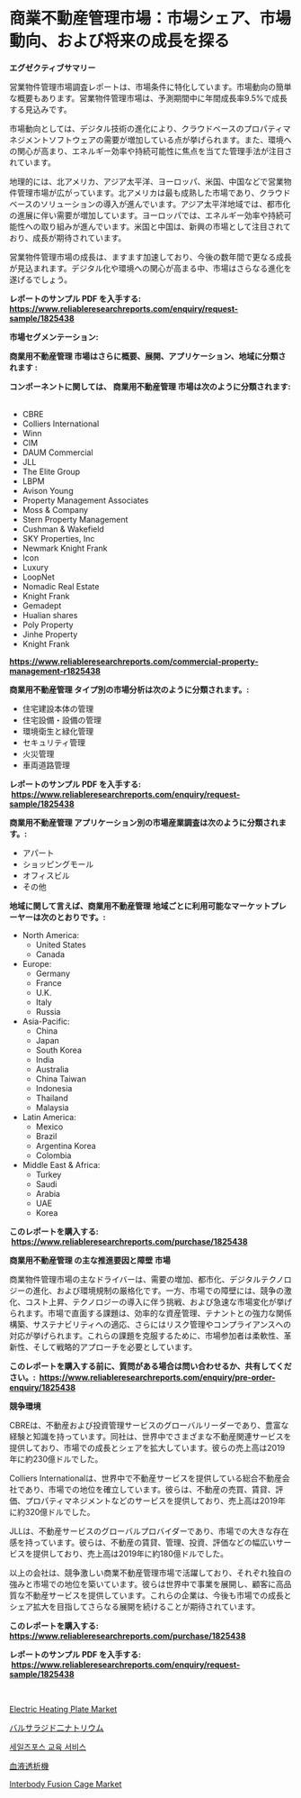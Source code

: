 <p><h1>商業不動産管理市場：市場シェア、市場動向、および将来の成長を探る</h1></p><p><strong>エグゼクティブサマリー</strong></p>
<p><p>営業物件管理市場調査レポートは、市場条件に特化しています。市場動向の簡単な概要もあります。営業物件管理市場は、予測期間中に年間成長率9.5%で成長する見込みです。</p><p>市場動向としては、デジタル技術の進化により、クラウドベースのプロパティマネジメントソフトウェアの需要が増加している点が挙げられます。また、環境への関心が高まり、エネルギー効率や持続可能性に焦点を当てた管理手法が注目されています。</p><p>地理的には、北アメリカ、アジア太平洋、ヨーロッパ、米国、中国などで営業物件管理市場が広がっています。北アメリカは最も成熟した市場であり、クラウドベースのソリューションの導入が進んでいます。アジア太平洋地域では、都市化の進展に伴い需要が増加しています。ヨーロッパでは、エネルギー効率や持続可能性への取り組みが進んでいます。米国と中国は、新興の市場として注目されており、成長が期待されています。</p><p>営業物件管理市場の成長は、ますます加速しており、今後の数年間で更なる成長が見込まれます。デジタル化や環境への関心が高まる中、市場はさらなる進化を遂げるでしょう。</p></p>
<p><strong>レポートのサンプル PDF を入手する: <a href="https://www.reliableresearchreports.com/enquiry/request-sample/1825438">https://www.reliableresearchreports.com/enquiry/request-sample/1825438</a></strong></p>
<p><strong>市場セグメンテーション:</strong></p>
<p><strong> 商業用不動産管理 市場はさらに概要、展開、アプリケーション、地域に分類されます :</strong></p>
<p><strong>コンポーネントに関しては、 商業用不動産管理 市場は次のように分類されます: &nbsp;</strong></p>
<p><ul><li>CBRE</li><li>Colliers International</li><li>Winn</li><li>CIM</li><li>DAUM Commercial</li><li>JLL</li><li>The Elite Group</li><li>LBPM</li><li>Avison Young</li><li>Property Management Associates</li><li>Moss & Company</li><li>Stern Property Management</li><li>Cushman & Wakefield</li><li>SKY Properties, Inc</li><li>Newmark Knight Frank</li><li>Icon</li><li>Luxury</li><li>LoopNet</li><li>Nomadic Real Estate</li><li>Knight Frank</li><li>Gemadept</li><li>Hualian shares</li><li>Poly Property</li><li>Jinhe Property</li><li>Knight Frank</li></ul></p>
<p><strong><a href="https://www.reliableresearchreports.com/commercial-property-management-r1825438">https://www.reliableresearchreports.com/commercial-property-management-r1825438</a></strong></p>
<p><strong> 商業用不動産管理 タイプ別の市場分析は次のように分類されます。:</strong></p>
<p><ul><li>住宅建設本体の管理</li><li>住宅設備・設備の管理</li><li>環境衛生と緑化管理</li><li>セキュリティ管理</li><li>火災管理</li><li>車両道路管理</li></ul></p>
<p><strong>レポートのサンプル PDF を入手する: &nbsp;<a href="https://www.reliableresearchreports.com/enquiry/request-sample/1825438">https://www.reliableresearchreports.com/enquiry/request-sample/1825438</a></strong></p>
<p><strong> 商業用不動産管理 アプリケーション別の市場産業調査は次のように分類されます。:</strong></p>
<p><ul><li>アパート</li><li>ショッピングモール</li><li>オフィスビル</li><li>その他</li></ul></p>
<p><strong>地域に関して言えば、商業用不動産管理 地域ごとに利用可能なマーケットプレーヤーは次のとおりです。:</strong></p>
<p><ul>
    <li>
        North America:
        <ul>
            <li>United States</li>
            <li>Canada</li>
        </ul>
    </li>
    <li>
        Europe:
        <ul>
            <li>Germany</li>
            <li>France</li>
            <li>U.K.</li>
            <li>Italy</li>
            <li>Russia</li>
        </ul>
    </li>
    <li>
        Asia-Pacific:
        <ul>
            <li>China</li>
            <li>Japan</li>
            <li>South Korea</li>
            <li>India</li>
            <li>Australia</li>
            <li>China Taiwan</li>
            <li>Indonesia</li>
            <li>Thailand</li>
            <li>Malaysia</li>
        </ul>
    </li>
    <li>
        Latin America:
        <ul>
            <li>Mexico</li>
            <li>Brazil</li>
            <li>Argentina Korea</li>
            <li>Colombia</li>
        </ul>
    </li>
    <li>
        Middle East & Africa:
        <ul>
            <li>Turkey</li>
            <li>Saudi</li>
            <li>Arabia</li>
            <li>UAE</li>
            <li>Korea</li>
        </ul>
    </li>
    </ul></p>
<p><strong>このレポートを購入する: &nbsp;<a href="https://www.reliableresearchreports.com/purchase/1825438">https://www.reliableresearchreports.com/purchase/1825438</a></strong></p>
<p><strong>商業用不動産管理 の主な推進要因と障壁 市場</strong></p>
<p><p>商業物件管理市場の主なドライバーは、需要の増加、都市化、デジタルテクノロジーの進化、および環境規制の厳格化です。一方、市場での障壁には、競争の激化、コスト上昇、テクノロジーの導入に伴う挑戦、および急速な市場変化が挙げられます。市場で直面する課題は、効率的な資産管理、テナントとの強力な関係構築、サステナビリティへの適応、さらにはリスク管理やコンプライアンスへの対応が挙げられます。これらの課題を克服するために、市場参加者は柔軟性、革新性、そして戦略的アプローチを必要としています。</p></p>
<p><strong>このレポートを購入する前に、質問がある場合は問い合わせるか、共有してください。:&nbsp; <a href="https://www.reliableresearchreports.com/enquiry/pre-order-enquiry/1825438">https://www.reliableresearchreports.com/enquiry/pre-order-enquiry/1825438</a></strong></p>
<p><strong>競争環境</strong></p>
<p><p>CBREは、不動産および投資管理サービスのグローバルリーダーであり、豊富な経験と知識を持っています。同社は、世界中でさまざまな不動産関連サービスを提供しており、市場での成長とシェアを拡大しています。彼らの売上高は2019年に約230億ドルでした。</p><p>Colliers Internationalは、世界中で不動産サービスを提供している総合不動産会社であり、市場での地位を確立しています。彼らは、不動産の売買、賃貸、評価、プロパティマネジメントなどのサービスを提供しており、売上高は2019年に約320億ドルでした。</p><p>JLLは、不動産サービスのグローバルプロバイダーであり、市場での大きな存在感を持っています。彼らは、不動産の賃貸、管理、投資、評価などの幅広いサービスを提供しており、売上高は2019年に約180億ドルでした。</p><p>以上の会社は、競争激しい商業不動産管理市場で活躍しており、それぞれ独自の強みと市場での地位を築いています。彼らは世界中で事業を展開し、顧客に高品質な不動産サービスを提供しています。これらの企業は、今後も市場での成長とシェア拡大を目指してさらなる展開を続けることが期待されています。</p></p>
<p><strong>このレポートを購入する: &nbsp; <a href="https://www.reliableresearchreports.com/purchase/1825438">https://www.reliableresearchreports.com/purchase/1825438</a></strong></p>
<p><strong>レポートのサンプル PDF を入手する: &nbsp;<a href="https://www.reliableresearchreports.com/enquiry/request-sample/1825438">https://www.reliableresearchreports.com/enquiry/request-sample/1825438</a></strong><strong></strong></p>
<p>&nbsp;</p>
<p><p><a href="https://view.publitas.com/reportprime-1/electric-heating-plate-market-comprehensive-assessment-by-type-application-and-geography/">Electric Heating Plate Market</a></p><p><a href="https://github.com/RodHoppe07/Market-Research-Report-List-1/blob/main/290390731632.md">バルサラジド二ナトリウム</a></p><p><a href="https://medium.com/@haroldwarren626/%EC%84%B8%EC%9D%BC%EC%A6%88%ED%8F%AC%EC%8A%A4-%ED%8A%B8%EB%A0%88%EC%9D%B4%EB%8B%9D-%EC%84%9C%EB%B9%84%EC%8A%A4-%EC%8B%9C%EC%9E%A5-%EC%A0%90%EC%9C%A0%EC%9C%A8-%EC%A7%84%ED%99%94-%EB%B0%8F-%EC%8B%9C%EC%9E%A5-%EC%84%B1%EC%9E%A5-%ED%8A%B8%EB%A0%8C%EB%93%9C-2024-2031-6c5f940ae856">세일즈포스 교육 서비스</a></p><p><a href="https://github.com/laurenreichert/Market-Research-Report-List-1/blob/main/387408431631.md">血液透析機</a></p><p><a href="https://extreme-scabiosa-c81.notion.site/Interbody-Fusion-Cage-Market-Exploring-Market-Share-Market-Trends-and-Future-Growth-11a6b1a655d545a5a1cae8f73cb4f1ec">Interbody Fusion Cage Market</a></p></p>